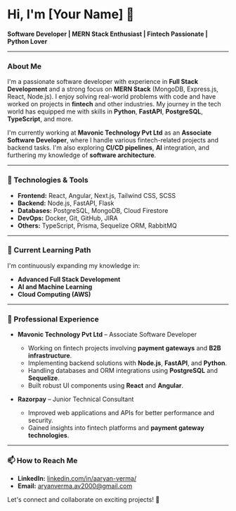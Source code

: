 # Hi, I'm [Your Name] 👋

**Software Developer | MERN Stack Enthusiast | Fintech Passionate | Python Lover**

---

### About Me

I'm a passionate software developer with experience in **Full Stack Development** and a strong focus on **MERN Stack** (MongoDB, Express.js, React, Node.js). I enjoy solving real-world problems with code and have worked on projects in **fintech** and other industries. My journey in the tech world has equipped me with skills in **Python**, **FastAPI**, **PostgreSQL**, **TypeScript**, and more.

I'm currently working at **Mavonic Technology Pvt Ltd** as an **Associate Software Developer**, where I handle various fintech-related projects and backend tasks. I'm also exploring **CI/CD pipelines**, **AI** integration, and furthering my knowledge of **software architecture**.

---

### 🔧 Technologies & Tools
- **Frontend:** React, Angular, Next.js, Tailwind CSS, SCSS
- **Backend:** Node.js, FastAPI, Flask
- **Databases:** PostgreSQL, MongoDB, Cloud Firestore
- **DevOps:** Docker, Git, GitHub, JIRA
- **Others:** TypeScript, Prisma, Sequelize ORM, RabbitMQ

---

### 🌱 Current Learning Path
I'm continuously expanding my knowledge in:
- **Advanced Full Stack Development**
- **AI and Machine Learning** 
- **Cloud Computing (AWS)**

---

### 💼 Professional Experience

- **Mavonic Technology Pvt Ltd** – Associate Software Developer
  - Working on fintech projects involving **payment gateways** and **B2B infrastructure**.
  - Implementing backend solutions with **Node.js**, **FastAPI**, and **Python**.
  - Handling databases and ORM integrations using **PostgreSQL** and **Sequelize**.
  - Built robust UI components using **React** and **Angular**.

- **Razorpay** – Junior Technical Consultant
  - Improved web applications and APIs for better performance and security.
  - Gained insights into fintech platforms and **payment gateway technologies**.

---

### 📫 How to Reach Me
- **LinkedIn:** [linkedin.com/in/aaryan-verma/](https://www.linkedin.com/in/aaryan-verma/)
- **Email:** aryanverma.av2000@gmail.com

Let's connect and collaborate on exciting projects! 🚀
